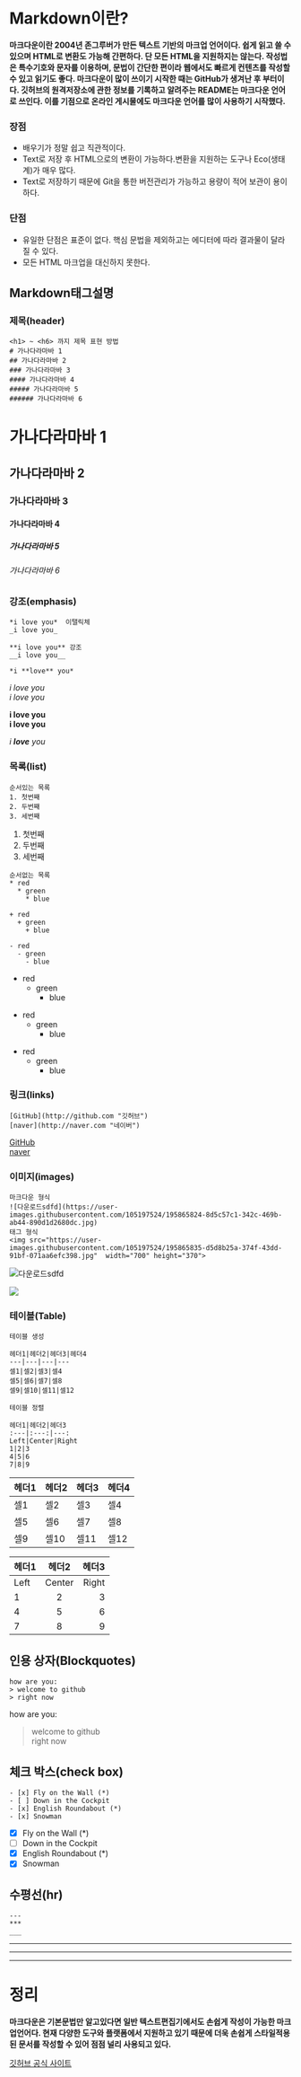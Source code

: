 # Markdown이란?

**마크다운이란 2004년 존그루버가 만든 텍스트 기반의 마크업 언어이다. 쉽게 읽고 쓸 수 있으며 HTML로 변환도 가능해 간편하다. 단 모든 HTML을 지원하지는 않는다. 작성법은 특수기호와 문자를 이용하며, 문법이 간단한 편이라 웹에서도 빠르게 컨텐츠를 작성할 수 있고 읽기도 좋다. 마크다운이 많이 쓰이기 시작한 때는 GitHub가 생겨난 후 부터이다. 깃허브의 원격저장소에 관한 정보를 기록하고 알려주는 README는 마크다운 언어로 쓰인다. 이를 기점으로 온라인 게시물에도 마크다운 언어를 많이 사용하기 시작했다.**

### 장점
- 배우기가 정말 쉽고 직관적이다.
- Text로 저장 후 HTML으로의 변환이 가능하다.변환을 지원하는 도구나 Eco(생태계)가 매우 많다.
- Text로 저장하기 때문에 Git을 통한 버전관리가 가능하고 용량이 적어 보관이 용이하다.

### 단점
- 유일한 단점은 표준이 없다. 핵심 문법을 제외하고는 에디터에 따라 결과물이 달라질 수 있다.
- 모든 HTML 마크업을 대신하지 못한다.

## Markdown태그설명
### 제목(header)
```
<h1> ~ <h6> 까지 제목 표현 방법
# 가나다라마바 1
## 가나다라마바 2
### 가나다라마바 3
#### 가나다라마바 4
##### 가나다라마바 5
###### 가나다라마바 6
```
# 가나다라마바 1
## 가나다라마바 2
### 가나다라마바 3
#### 가나다라마바 4
##### 가나다라마바 5
###### 가나다라마바 6
### 강조(emphasis)
```
*i love you*  이탤릭체
_i love you_ 

**i love you** 강조
__i love you__  

*i **love** you*
```
*i love you*  <br>
_i love you_  <br>

**i love you**  <br>
__i love you__  <br>

*i **love** you* <br>
### 목록(list)
```
순서있는 목록
1. 첫번째
2. 두번째
3. 세번째
```
1. 첫번째
2. 두번째
3. 세번째
```
순서없는 목록
* red
  * green
    * blue

+ red
  + green
    + blue

- red
  - green
    - blue
```
* red
  * green
    * blue

+ red
  + green
    + blue

- red
  - green
    - blue
### 링크(links)
```
[GitHub](http://github.com "깃허브")
[naver](http://naver.com "네이버")
```
[GitHub](http://github.com "깃허브") <br>
[naver](http://naver.com "네이버")

### 이미지(images)
```
마크다운 형식
![다운로드sdfd](https://user-images.githubusercontent.com/105197524/195865824-8d5c57c1-342c-469b-ab44-890d1d2680dc.jpg)
태그 형식
<img src="https://user-images.githubusercontent.com/105197524/195865835-d5d8b25a-374f-43dd-91bf-071aa6efc398.jpg"  width="700" height="370">
```

![다운로드sdfd](https://user-images.githubusercontent.com/105197524/195865824-8d5c57c1-342c-469b-ab44-890d1d2680dc.jpg) <br>

<img src="https://user-images.githubusercontent.com/105197524/195865824-8d5c57c1-342c-469b-ab44-890d1d2680dc.jpg"> <br>

### 테이블(Table)
```
테이블 생성

헤더1|헤더2|헤더3|헤더4
---|---|---|---
셀1|셀2|셀3|셀4
셀5|셀6|셀7|셀8
셀9|셀10|셀11|셀12

테이블 정렬

헤더1|헤더2|헤더3
:---|:---:|---:
Left|Center|Right
1|2|3
4|5|6
7|8|9
```

헤더1|헤더2|헤더3|헤더4
---|---|---|---
셀1|셀2|셀3|셀4
셀5|셀6|셀7|셀8
셀9|셀10|셀11|셀12

헤더1|헤더2|헤더3
:---|:---:|---:
Left|Center|Right
1|2|3
4|5|6
7|8|9

## 인용 상자(Blockquotes)
```
how are you: 
> welcome to github
> right now
```
how are you: 
> welcome to github <br>
> right now

## 체크 박스(check box)
```
- [x] Fly on the Wall (*)
- [ ] Down in the Cockpit
- [x] English Roundabout (*)
- [x] Snowman
```
- [x] Fly on the Wall (*)
- [ ] Down in the Cockpit
- [x] English Roundabout (*)
- [x] Snowman

## 수평선(hr)
```
--- 
*** 
___
```
--- 
*** 
___

# 정리
**마크다운은 기본문법만 알고있다면 일반 텍스트편집기에서도 손쉽게 작성이 가능한 마크업언어다. 현재 다양한 도구와 플랫폼에서 지원하고 있기 때문에 더욱 손쉽게 스타일적용된 문서를 작성할 수 있어 점점 널리 사용되고 있다.**

<a href="https://docs.github.com/en/get-started/writing-on-github/getting-started-with-writing-and-formatting-on-github/basic-writing-and-formatting-syntax">깃허브 공식 사이트</a>
